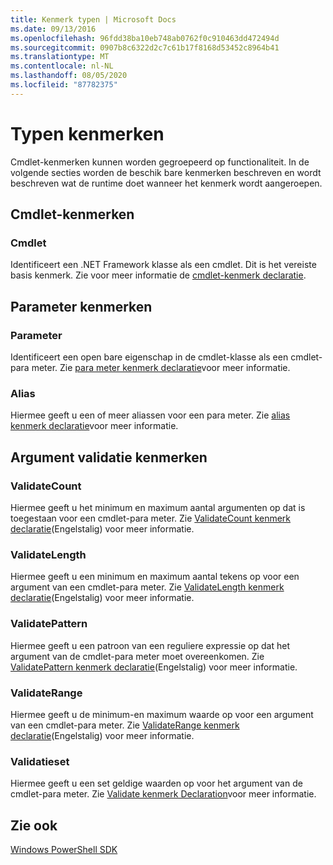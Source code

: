 ```yaml
---
title: Kenmerk typen | Microsoft Docs
ms.date: 09/13/2016
ms.openlocfilehash: 96fdd38ba10eb748ab0762f0c910463dd472494d
ms.sourcegitcommit: 0907b8c6322d2c7c61b17f8168d53452c8964b41
ms.translationtype: MT
ms.contentlocale: nl-NL
ms.lasthandoff: 08/05/2020
ms.locfileid: "87782375"
---
```

# <a name="attribute-types"></a>Typen kenmerken

Cmdlet-kenmerken kunnen worden gegroepeerd op functionaliteit.
In de volgende secties worden de beschik bare kenmerken beschreven en wordt beschreven wat de runtime doet wanneer het kenmerk wordt aangeroepen.

## <a name="cmdlet-attributes"></a>Cmdlet-kenmerken

### <a name="cmdlet"></a>Cmdlet

Identificeert een .NET Framework klasse als een cmdlet.
Dit is het vereiste basis kenmerk.
Zie voor meer informatie de [cmdlet-kenmerk declaratie](./cmdlet-attribute-declaration.md).

## <a name="parameter-attributes"></a>Parameter kenmerken

### <a name="parameter"></a>Parameter

Identificeert een open bare eigenschap in de cmdlet-klasse als een cmdlet-para meter.
Zie [para meter kenmerk declaratie](./parameter-attribute-declaration.md)voor meer informatie.

### <a name="alias"></a>Alias

Hiermee geeft u een of meer aliassen voor een para meter.
Zie [alias kenmerk declaratie](./alias-attribute-declaration.md)voor meer informatie.

## <a name="argument-validation-attributes"></a>Argument validatie kenmerken

### <a name="validatecount"></a>ValidateCount

Hiermee geeft u het minimum en maximum aantal argumenten op dat is toegestaan voor een cmdlet-para meter.
Zie [ValidateCount kenmerk declaratie](./validatecount-attribute-declaration.md)(Engelstalig) voor meer informatie.

### <a name="validatelength"></a>ValidateLength

Hiermee geeft u een minimum en maximum aantal tekens op voor een argument van een cmdlet-para meter.
Zie [ValidateLength kenmerk declaratie](./validatelength-attribute-declaration.md)(Engelstalig) voor meer informatie.

### <a name="validatepattern"></a>ValidatePattern

Hiermee geeft u een patroon van een reguliere expressie op dat het argument van de cmdlet-para meter moet overeenkomen.
Zie [ValidatePattern kenmerk declaratie](./validatepattern-attribute-declaration.md)(Engelstalig) voor meer informatie.

### <a name="validaterange"></a>ValidateRange

Hiermee geeft u de minimum-en maximum waarde op voor een argument van een cmdlet-para meter.
Zie [ValidateRange kenmerk declaratie](./validaterange-attribute-declaration.md)(Engelstalig) voor meer informatie.

### <a name="validateset"></a>Validatieset

Hiermee geeft u een set geldige waarden op voor het argument van de cmdlet-para meter.
Zie [Validate kenmerk Declaration](./validateset-attribute-declaration.md)voor meer informatie.

## <a name="see-also"></a>Zie ook

[Windows PowerShell SDK](../windows-powershell-reference.md)
